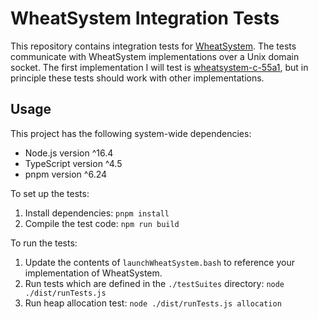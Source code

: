 
# WheatSystem Integration Tests

This repository contains integration tests for [WheatSystem](http://www.ostracodfiles.com/wheatsystem/menu.html). The tests communicate with WheatSystem implementations over a Unix domain socket. The first implementation I will test is [wheatsystem-c-55a1](https://github.com/ostracod/wheatsystem-c-55a1), but in principle these tests should work with other implementations.

## Usage

This project has the following system-wide dependencies:

* Node.js version ^16.4
* TypeScript version ^4.5
* pnpm version ^6.24

To set up the tests:

1. Install dependencies: `pnpm install`
1. Compile the test code: `npm run build`

To run the tests:

1. Update the contents of `launchWheatSystem.bash` to reference your implementation of WheatSystem.
1. Run tests which are defined in the `./testSuites` directory: `node ./dist/runTests.js`
1. Run heap allocation test: `node ./dist/runTests.js allocation`


